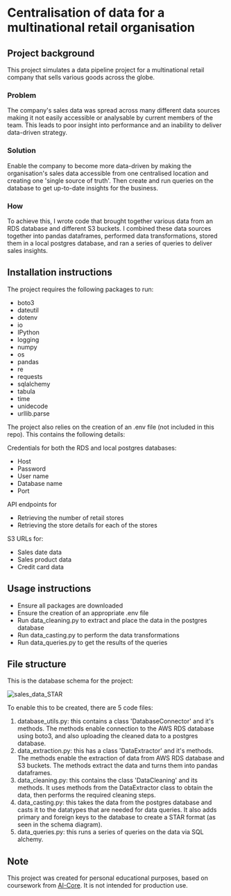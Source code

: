 # Centralisation of data for a multinational retail organisation 

## Project background 

This project simulates a data pipeline project for a multinational retail company that sells various goods across the globe.

### Problem
The company's sales data was spread across many different data sources making it not easily accessible or analysable by current members of the team. This leads to poor insight into performance and an inability to deliver data-driven strategy. 

### Solution 
Enable the company to become more data-driven by making the organisation's sales data accessible from one centralised location and creating one 'single source of truth'. Then create and run queries on the database to get up-to-date insights for the business.

### How 
To achieve this, I wrote code that brought together various data from an RDS database and different S3 buckets. I combined these data sources together into pandas dataframes, performed data transformations, stored them in a local postgres database, and ran a series of queries to deliver sales insights. 

## Installation instructions

The project requires the following packages to run:  

* boto3
* dateutil
* dotenv
* io
* IPython
* logging
* numpy
* os
* pandas
* re
* requests
* sqlalchemy
* tabula
* time
* unidecode
* urllib.parse

The project also relies on the creation of an .env file (not included in this repo). This contains the following details: 

Credentials for both the RDS and local postgres databases: 
- Host
- Password
- User name
- Database name
- Port

API endpoints for 
- Retrieving the number of retail stores
- Retrieving the store details for each of the stores

S3 URLs for:  
- Sales date data
- Sales product data
- Credit card data 

## Usage instructions
* Ensure all packages are downloaded 
* Ensure the creation of an appropriate .env file
* Run data_cleaning.py to extract and place the data in the postgres database
* Run data_casting.py to perform the data transformations
* Run data_queries.py to get the results of the queries 

## File structure 

This is the database schema for the project:  

![sales_data_STAR](https://github.com/user-attachments/assets/de458dc9-46e8-4689-96c8-b08914f86637)

To enable this to be created, there are 5 code files: 
1. database_utils.py: this contains a class 'DatabaseConnector' and it's methods. The methods enable connection to the AWS RDS database using boto3, and also uploading the cleaned data to a postgres database.
2. data_extraction.py: this has a class 'DataExtractor' and it's methods. The methods enable the extraction of data from AWS RDS database and S3 buckets. The methods extract the data and turns them into pandas dataframes.
3. data_cleaning.py: this contains the class 'DataCleaning' and its methods. It uses methods from the DataExtractor class to obtain the data, then performs the required cleaning steps.
4. data_casting.py: this takes the data from the postgres database and casts it to the datatypes that are needed for data queries. It also adds primary and foreign keys to the database to create a STAR format (as seen in the schema diagram).     
5. data_queries.py: this runs a series of queries on the data via SQL alchemy. 

## Note
This project was created for personal educational purposes, based on coursework from [AI-Core](https://www.theaicore.com/). It is not intended for production use.

